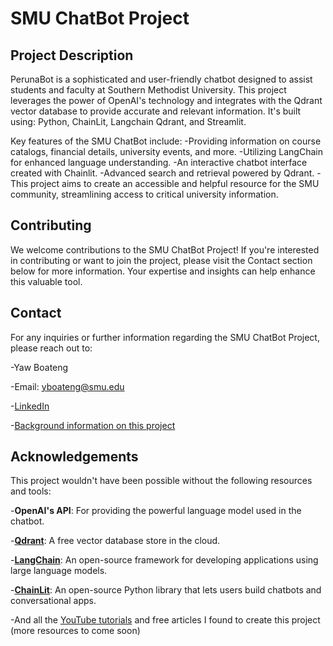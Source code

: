 <h1>SMU ChatBot Project</h1>
<h2>Project Description</h2>
PerunaBot is a sophisticated and user-friendly chatbot designed to assist students and faculty at Southern Methodist University. This project leverages the power of OpenAI's technology and integrates with the Qdrant vector database to provide accurate and relevant information. It's built using: Python, ChainLit, Langchain Qdrant, and Streamlit.

Key features of the SMU ChatBot include:
-Providing information on course catalogs, financial details, university events, and more.
-Utilizing LangChain for enhanced language understanding.
-An interactive chatbot interface created with Chainlit.
-Advanced search and retrieval powered by Qdrant.
-This project aims to create an accessible and helpful resource for the SMU community, streamlining access to critical university information.
<br>
<h2>Contributing</h2>
We welcome contributions to the SMU ChatBot Project! If you're interested in contributing or want to join the project, please visit the Contact section below for more information. Your expertise and insights can help enhance this valuable tool.
<br>
<h2>Contact</h2>
For any inquiries or further information regarding the SMU ChatBot Project, please reach out to:

-Yaw Boateng

-Email: yboateng@smu.edu

-[LinkedIn](http://www.linkedin.com/in/yaw-osei-boateng)

-[Background information on this project](https://medium.com/@yabtngjr/the-story-behind-perunabot-fab78783ba09)

<h2>Acknowledgements</h2>
This project wouldn't have been possible without the following resources and tools:

-**OpenAI's API**: For providing the powerful language model used in the chatbot.

-[**Qdrant**](https://qdrant.tech/): A free vector database store in the cloud.

-[**LangChain**](https://python.langchain.com/docs/get_started/introduction): An open-source framework for developing applications using large language models.

-[**ChainLit**](https://docs.chainlit.io/get-started/overview): An open-source Python library that lets users build chatbots and conversational apps.

-And all the [YouTube tutorials](https://www.youtube.com/playlist?list=PLMVV8yyL2GN_n41v1ESBvDHwMbYYhlAh1) and free articles I found to create this project (more resources to come soon)


